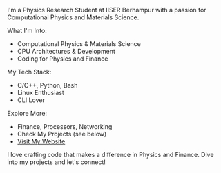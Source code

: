 I'm a Physics Research Student at IISER Berhampur with a passion for Computational Physics and Materials Science.

What I'm Into:

- Computational Physics & Materials Science
- CPU Architectures & Development
- Coding for Physics and Finance

My Tech Stack:

- C/C++, Python, Bash
- Linux Enthusiast
- CLI Lover

Explore More:

- Finance, Processors, Networking
- Check My Projects (see below)
- [Visit My Website](https://rudraprsd.netlify.app/)

I love crafting code that makes a difference in Physics and Finance. Dive into my projects and let's connect!
